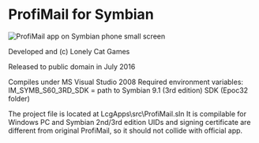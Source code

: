 # ProfiMail for Symbian

![ProfiMail app on Symbian phone small screen](https://www.lonelycatgames.com/wp-content/uploads/profimail/symbian-accounts.jpg)

Developed and (c) Lonely Cat Games

Released to public domain in July 2016

Compiles under MS Visual Studio 2008
Required environment variables:
IM_SYMB_S60_3RD_SDK = path to Symbian 9.1 (3rd edition) SDK (Epoc32 folder)

The project file is located at LcgApps\src\ProfiMail.sln
It is compilable for Windows PC and Symbian 2nd/3rd edition
UIDs and signing certificate are different from original ProfiMail, so it should not collide with official app.
